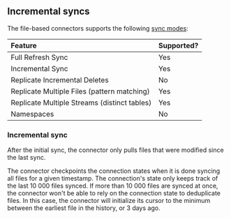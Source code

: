 ## Incremental syncs
The file-based connectors supports the following [sync modes](https://docs.airbyte.com/cloud/core-concepts#connection-sync-modes):

| Feature                                        | Supported? |
| :--------------------------------------------- |:-----------|
| Full Refresh Sync                              | Yes        |
| Incremental Sync                               | Yes        |
| Replicate Incremental Deletes                  | No         |
| Replicate Multiple Files \(pattern matching\)  | Yes        |
| Replicate Multiple Streams \(distinct tables\) | Yes        |
| Namespaces                                     | No         |

### Incremental sync 
After the initial sync, the connector only pulls files that were modified since the last sync.

The connector checkpoints the connection states when it is done syncing all files for a given timestamp. The connection's state only keeps track of the last 10 000 files synced. If more than 10 000 files are synced at once, the connector won't be able to rely on the connection state to deduplicate files. In this case, the connector will initialize its cursor to the minimum between the earliest file in the history, or 3 days ago.
